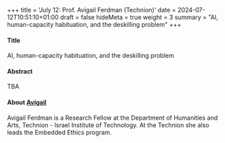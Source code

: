 +++
title = 'July 12: Prof. Avigail Ferdman (Technion)'
date = 2024-07-12T10:51:10+01:00
draft = false
hideMeta = true
weight = 3
summary = "AI, human-capacity habituation, and the deskilling problem"
+++
 

#### Title
AI, human-capacity habituation, and the deskilling problem
 
#### Abstract
 
TBA
 

#### About [Avigail](https://www.avigailferdman.com/)
Avigail Ferdman is a Research Fellow at the Department of Humanities and Arts, Technion - Israel Institute of Technology. At the Technion she also leads the Embedded Ethics program.
